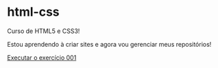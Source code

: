 # html-css
 Curso de HTML5 e CSS3!

Estou aprendendo à criar sites e agora vou gerenciar meus repositórios! 

<a href="https://guilhermedebrito.github.io/html-css/arquivosdosite/index.html"> Executar o exercício 001</a>